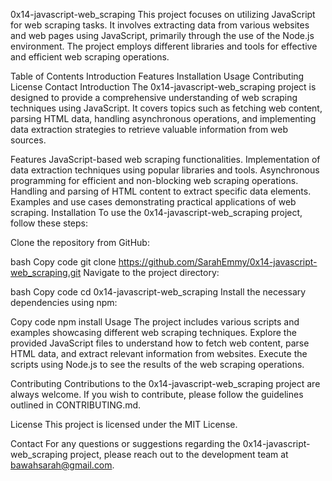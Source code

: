 0x14-javascript-web_scraping
This project focuses on utilizing JavaScript for web scraping tasks. It involves extracting data from various websites and web pages using JavaScript, primarily through the use of the Node.js environment. The project employs different libraries and tools for effective and efficient web scraping operations.

Table of Contents
Introduction
Features
Installation
Usage
Contributing
License
Contact
Introduction
The 0x14-javascript-web_scraping project is designed to provide a comprehensive understanding of web scraping techniques using JavaScript. It covers topics such as fetching web content, parsing HTML data, handling asynchronous operations, and implementing data extraction strategies to retrieve valuable information from web sources.

Features
JavaScript-based web scraping functionalities.
Implementation of data extraction techniques using popular libraries and tools.
Asynchronous programming for efficient and non-blocking web scraping operations.
Handling and parsing of HTML content to extract specific data elements.
Examples and use cases demonstrating practical applications of web scraping.
Installation
To use the 0x14-javascript-web_scraping project, follow these steps:

Clone the repository from GitHub:

bash
Copy code
git clone https://github.com/SarahEmmy/0x14-javascript-web_scraping.git
Navigate to the project directory:

bash
Copy code
cd 0x14-javascript-web_scraping
Install the necessary dependencies using npm:

Copy code
npm install
Usage
The project includes various scripts and examples showcasing different web scraping techniques. Explore the provided JavaScript files to understand how to fetch web content, parse HTML data, and extract relevant information from websites. Execute the scripts using Node.js to see the results of the web scraping operations.

Contributing
Contributions to the 0x14-javascript-web_scraping project are always welcome. If you wish to contribute, please follow the guidelines outlined in CONTRIBUTING.md.

License
This project is licensed under the MIT License.

Contact
For any questions or suggestions regarding the 0x14-javascript-web_scraping project, please reach out to the development team at bawahsarah@gmail.com.


